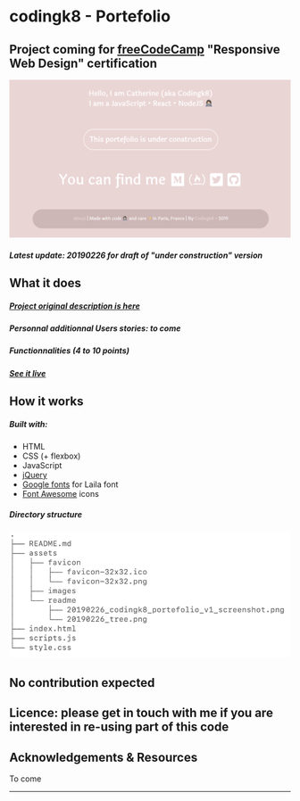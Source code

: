 # codingk8 - Portefolio

## Project coming for [freeCodeCamp](https://www.freecodecamp.org/) "Responsive Web Design" certification

<p align="center"><img src="assets/readme/20190226_codingk8_portefolio_v1_screenshot.png" alt="codingk8 portefolio v1 screenshot"></p>

##### Latest update: 20190226 for draft of "under construction" version

## What it does

##### [Project original description is here](https://learn.freecodecamp.org/responsive-web-design/responsive-web-design-projects/build-a-personal-portfolio-webpage)

##### Personnal additionnal Users stories: to come

##### Functionnalities (4 to 10 points)

##### [See it live](https://codingk8.github.io/)

## How it works

##### Built with:
* HTML
* CSS (+ flexbox)
* JavaScript
* [jQuery](https://jquery.com/)
* [Google fonts](https://fonts.google.com/) for Laila font
* [Font Awesome](https://fontawesome.com/) icons

##### Directory structure

<p><img src="assets/readme/20190226_tree_new.png" alt="codingk8 portefolio v1 screenshot"></p>

## No contribution expected

## Licence: please get in touch with me if you are interested in re-using part of this code

## Acknowledgements & Resources

To come

---

